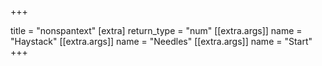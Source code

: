 +++

title = "nonspantext"
[extra]
return_type = "num"
[[extra.args]]
name = "Haystack"
[[extra.args]]
name = "Needles"
[[extra.args]]
name = "Start"
+++